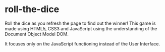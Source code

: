# roll-the-dice
Roll the dice as you refresh the page to find out the winner! 
This game is made using HTML5, CSS3 and JavaScript using the understanding of the Document Object Model DOM. 

It focuses only on the JavaScript functioning instead of the User Interface. 
